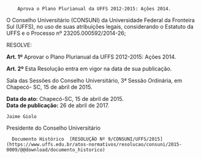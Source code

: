         Aprova o Plano Plurianual da UFFS 2012-2015: Ações 2014.  

O Conselho Universitário (CONSUNI) da Universidade Federal da Fronteira Sul (UFFS), no uso de suas atribuições legais, considerando o Estatuto da UFFS e o Processo nº 23205.000592/2014-26;

 RESOLVE:

 **Art. 1º** Aprovar o Plano Plurianual da UFFS 2012-2015: Ações 2014.

 **Art. 2º** Esta Resolução entra em vigor na data de sua publicação.

 Sala das Sessões do Conselho Universitário, 3ª Sessão Ordinária, em Chapecó- SC, 15 de abril de 2015.

   **Data do ato:** Chapecó-SC, 15 de abril de 2015.   
 **Data de publicação:**  26 de abril de 2017. 

    Jaime Giolo   
 Presidente do Conselho Universitário 

      Documento Histórico  [RESOLUÇÃO Nº 9/CONSUNI/UFFS/2015](https://www.uffs.edu.br/atos-normativos/resolucao/consuni/2015-0009/@@download/documento_historico)     
      